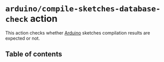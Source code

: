 # `arduino/compile-sketches-database-check` action

This action checks whether [Arduino](https://www.arduino.cc/) sketches compilation results are expected or not.

## Table of contents

